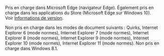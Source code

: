 Pris en charge dans Microsoft Edge (navigateur Edge). Également pris en charge dans les applications du Store (Microsoft Edge sur Windows 10). Voir [Informations de version](../../../javascript/reference/javascript-version-information.md).  
  
 Non pris en charge dans les modes de document suivants : Quirks, Internet Explorer 6 (mode normes), Internet Explorer 7 (mode normes), Internet Explorer 8 (mode normes), Internet Explorer 9 (mode normes), Internet Explorer 10 (mode normes), Internet Explorer 11 (mode normes). Non pris en charge dans Windows 8.1.